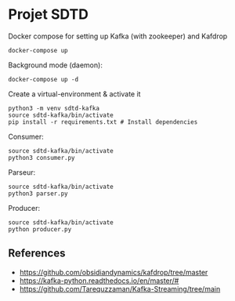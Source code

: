 # Projet SDTD

Docker compose for setting up Kafka (with zookeeper) and Kafdrop

```
docker-compose up
```

Background mode (daemon):

```
docker-compose up -d
```

Create a virtual-environment & activate it

```
python3 -m venv sdtd-kafka
source sdtd-kafka/bin/activate
pip install -r requirements.txt # Install dependencies
```

Consumer:

```
source sdtd-kafka/bin/activate
python3 consumer.py
```

Parseur:

```
source sdtd-kafka/bin/activate
python3 parser.py
```

Producer:

```
source sdtd-kafka/bin/activate
python producer.py
```

## References

- https://github.com/obsidiandynamics/kafdrop/tree/master
- https://kafka-python.readthedocs.io/en/master/#
- https://github.com/Tarequzzaman/Kafka-Streaming/tree/main
